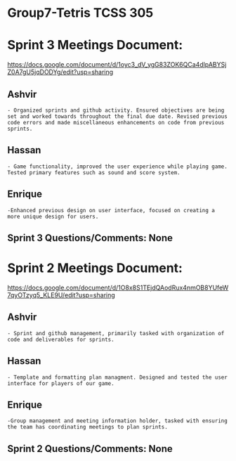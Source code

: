 # Group7-Tetris TCSS 305

# Sprint 3 Meetings Document:
https://docs.google.com/document/d/1oyc3_dV_ygG83ZOK6QCa4dlpABYSjZ0A7gU5jqDODYg/edit?usp=sharing
 ## Ashvir
    - Organized sprints and github activity. Ensured objectives are being set and worked towards throughout the final due date. Revised previous code errors and made miscellaneous enhancements on code from previous sprints.
##  Hassan
    - Game functionality, improved the user experience while playing game. Tested primary features such as sound and score system.
##  Enrique
    -Enhanced previous design on user interface, focused on creating a more unique design for users.
## Sprint 3 Questions/Comments: None

# Sprint 2 Meetings Document:
https://docs.google.com/document/d/1O8x8S1TEjdQAodRux4nmOB8YUfeW7qyOTzyq5_KLE9U/edit?usp=sharing  
  ## Ashvir
    - Sprint and github management, primarily tasked with organization of code and deliverables for sprints.
##  Hassan
    - Template and formatting plan managment. Designed and tested the user interface for players of our game.
##  Enrique
    -Group management and meeting information holder, tasked with ensuring the team has coordinating meetings to plan sprints.
## Sprint 2 Questions/Comments: None

